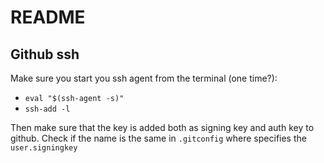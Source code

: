 # README

## Github ssh

Make sure you start you ssh agent from the terminal (one time?):
* `eval "$(ssh-agent -s)"`
* `ssh-add -l`

Then make sure that the key is added both as signing key and auth key to github.
Check if the name is the same in `.gitconfig` where specifies the `user.signingkey`
